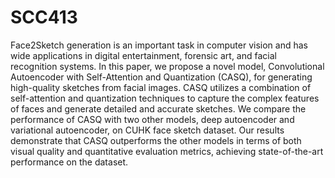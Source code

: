 # SCC413
Face2Sketch generation is an important task in computer vision and has wide applications in digital entertainment, forensic art, and facial recognition systems. In this paper, we propose a novel model, Convolutional Autoencoder with Self-Attention and Quantization (CASQ), for generating high-quality sketches from facial images. CASQ utilizes a combination of self-attention and quantization techniques to capture the complex features of faces and generate detailed and accurate sketches. We compare the performance of CASQ with two other models, deep autoencoder and variational autoencoder, on CUHK face sketch dataset. Our results demonstrate that CASQ outperforms the other models in terms of both visual quality and quantitative evaluation metrics, achieving state-of-the-art performance on the dataset.

